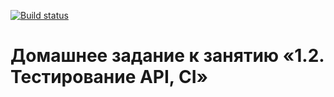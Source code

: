 [![Build status](https://ci.appveyor.com/api/projects/status/k7ueu3olo228nndg?svg=true)](https://ci.appveyor.com/project/Levan-code-svg/api-ci)
# Домашнее задание к занятию «1.2. Тестирование API, CI»
